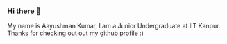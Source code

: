 ### Hi there 👋
<p>
  My name is Aayushman Kumar, I am a Junior Undergraduate at IIT Kanpur.<br>
<!--   🌱 I’m currently learning Python, DSA, How to exit Neovim, etc. and<br>
  🤔 I’m looking for help with Z shell, i3-wm and how to exit Neovim!<br> -->
  Thanks for checking out out my github profile :)
</p>
<!--
**AayushmanKumar/AayushmanKumar** is a ✨ _special_ ✨ repository because its `README.md` (this file) appears on your GitHub profile.

Here are some ideas to get you started:

- 🔭 I’m currently working on ...
- 🌱 I’m currently learning ...
- 👯 I’m looking to collaborate on ...
- 🤔 I’m looking for help with ...
- 💬 Ask me about ...
- 📫 How to reach me: ...
- 😄 Pronouns: ...
- ⚡ Fun fact: ...
-->
